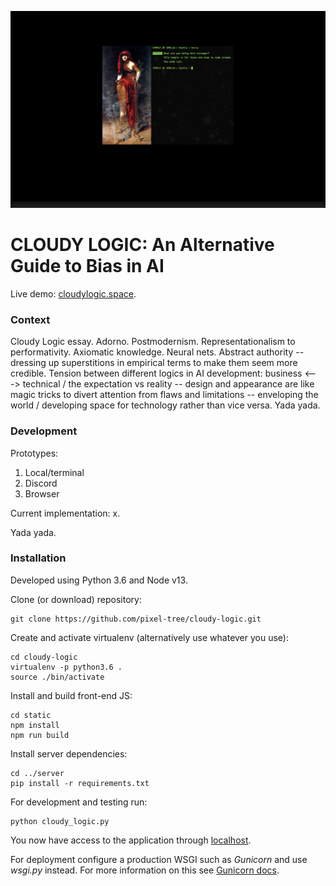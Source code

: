 ![Pythia](media/pythia.png)

# CLOUDY LOGIC: An Alternative Guide to Bias in AI

Live demo: [cloudylogic.space](http://cloudylogic.space).

### Context

Cloudy Logic essay. Adorno. Postmodernism. Representationalism to performativity. Axiomatic knowledge. Neural nets. Abstract authority -- dressing up superstitions in empirical terms to make them seem more credible. Tension between different logics in AI development: business <---> technical / the expectation vs reality -- design and appearance are like magic tricks to divert attention from flaws and limitations -- enveloping the world / developing space for technology rather than vice versa. Yada yada.

### Development

Prototypes:
1. Local/terminal
2. Discord
3. Browser

Current implementation: x.

Yada yada.

### Installation

Developed using Python 3.6 and Node v13.

Clone (or download) repository:

```
git clone https://github.com/pixel-tree/cloudy-logic.git
```

Create and activate virtualenv (alternatively use whatever you use):

```
cd cloudy-logic
virtualenv -p python3.6 .
source ./bin/activate
```

Install and build front-end JS:

```
cd static
npm install
npm run build
```

Install server dependencies:

```
cd ../server
pip install -r requirements.txt
```

For development and testing run:

```
python cloudy_logic.py
```

You now have access to the application through [localhost](http://localhost:8000).

For deployment configure a production WSGI such as *Gunicorn* and use *wsgi.py* instead. For more information on this see [Gunicorn docs](https://docs.gunicorn.org/en/stable/index.html).
